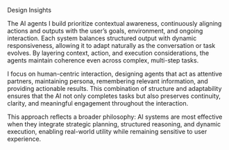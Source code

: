 Design Insights

The AI agents I build prioritize contextual awareness, continuously aligning actions and outputs with the user’s goals, environment, and ongoing interaction. Each system balances structured output with dynamic responsiveness, allowing it to adapt naturally as the conversation or task evolves. By layering context, action, and execution considerations, the agents maintain coherence even across complex, multi-step tasks.

I focus on human-centric interaction, designing agents that act as attentive partners, maintaining persona, remembering relevant information, and providing actionable results. This combination of structure and adaptability ensures that the AI not only completes tasks but also preserves continuity, clarity, and meaningful engagement throughout the interaction.

This approach reflects a broader philosophy: AI systems are most effective when they integrate strategic planning, structured reasoning, and dynamic execution, enabling real-world utility while remaining sensitive to user experience.
